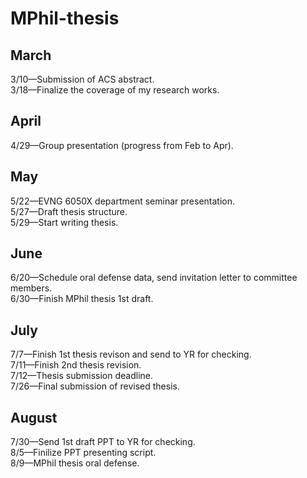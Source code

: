 # MPhil-thesis
## March
3/10&mdash;Submission of ACS abstract.  
3/18&mdash;Finalize the coverage of my research works.
## April
4/29&mdash;Group presentation (progress from Feb to Apr).
## May
5/22&mdash;EVNG 6050X department seminar presentation.  
5/27&mdash;Draft thesis structure.  
5/29&mdash;Start writing thesis.
## June
6/20&mdash;Schedule oral defense data, send invitation letter to committee members.  
6/30&mdash;Finish MPhil thesis 1st draft.
## July
7/7&mdash;Finish 1st thesis revison and send to YR for checking.  
7/11&mdash;Finish 2nd thesis revision.  
7/12&mdash;Thesis submission deadline.  
7/26&mdash;Final submission of revised thesis.
## August
7/30&mdash;Send 1st draft PPT to YR for checking.  
8/5&mdash;Finilize PPT presenting script.  
8/9&mdash;MPhil thesis oral defense.
